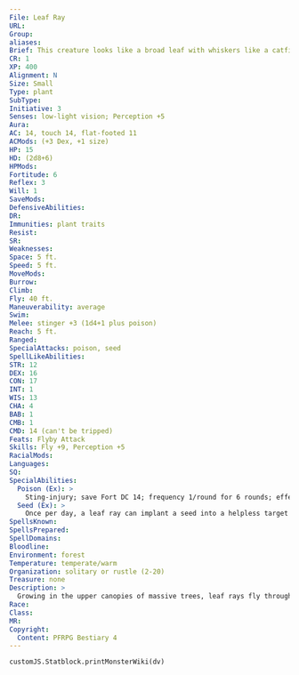 ```yaml
---
File: Leaf Ray
URL: 
Group: 
aliases: 
Brief: This creature looks like a broad leaf with whiskers like a catfish and a dangerous stinger trailing behind it.
CR: 1
XP: 400
Alignment: N
Size: Small
Type: plant
SubType: 
Initiative: 3
Senses: low-light vision; Perception +5
Aura: 
AC: 14, touch 14, flat-footed 11
ACMods: (+3 Dex, +1 size)
HP: 15
HD: (2d8+6)
HPMods: 
Fortitude: 6
Reflex: 3
Will: 1
SaveMods: 
DefensiveAbilities: 
DR: 
Immunities: plant traits
Resist: 
SR: 
Weaknesses: 
Space: 5 ft.
Speed: 5 ft.
MoveMods: 
Burrow: 
Climb: 
Fly: 40 ft.
Maneuverability: average
Swim: 
Melee: stinger +3 (1d4+1 plus poison)
Reach: 5 ft.
Ranged: 
SpecialAttacks: poison, seed
SpellLikeAbilities: 
STR: 12
DEX: 16
CON: 17
INT: 1
WIS: 13
CHA: 4
BAB: 1
CMB: 1
CMD: 14 (can't be tripped)
Feats: Flyby Attack
Skills: Fly +9, Perception +5
RacialMods: 
Languages: 
SQ: 
SpecialAbilities:
  Poison (Ex): >
    Sting-injury; save Fort DC 14; frequency 1/round for 6 rounds; effect 1d2 Dex; cure 1 save.
  Seed (Ex): >
    Once per day, a leaf ray can implant a seed into a helpless target with its stinger. As a full-round action, the leaf ray stings its victim, depositing a seed into the victim's flesh. This process deals 1 hit point of damage to the victim, but the implanted creature isn't subject to the leaf ray's poison in this process. The seed germinates inside the victim, making it sickened while it harbors the leaf ray seed, and dealing 1d2 points of Constitution damage to the victim each day the seed grows within. This damage is negated with a successful DC 14 Fortitude save. The seed feeds off the victim's body and only grows into a new leaf ray tree when the victim dies from Constitution damage. Removing an implanted seed requires a successful DC 20 Heal check (a full-round action); each attempt deals 1 hit point of damage. Although immunity to disease offers no special protection against a leaf ray seed's implantation, remove disease, heal, or similar effects automatically destroy any implanted seeds.
SpellsKnown: 
SpellsPrepared: 
SpellDomains: 
Bloodline: 
Environment: forest
Temperature: temperate/warm
Organization: solitary or rustle (2-20)
Treasure: none
Description: >
  Growing in the upper canopies of massive trees, leaf rays fly through the air in search of food. Barely sentient, leaf rays have just enough intelligence to find nourishment and pick out creatures suitable for harboring their seeds. These creatures are hardly picky in their quest for either, merely requiring a warm-blooded living creature, preferably mammalian, for each purpose. Leaf rays begin their lives as buds in the tops of deciduous trees, and form a symbiotic relationship with these trees, often leaving the husks of their victims under their host trees to decay and fertilize the soil. During its budding stage, a leaf ray spends its time flexing its body in reaction to blowing winds in order to prepare itself for flight. Once a leaf ray has matured, it can separate its stingerlike stem from the parent tree and soar through the air. A leaf ray measures 3 feet across and weighs only 2 pounds.  VARIANT LEAF RAYS Leaf rays change color in depending on the season, but they do not die off during winter. The stats above represent a leaf ray in the spring and summer. The following variations follow the changing seasons.  Fall: A leaf ray turns shades of yellow and red in the fall, and its poison's purpose shifts to deal Strength damage instead of Dexterity damage.  Winter: A leaf ray in the winter turns a dull range of browns and grays, and its poison deals Constitution damage instead of Dexterity damage. Because of this, few leaf rays are successful in implanting their seeds during this season.
Race: 
Class: 
MR: 
Copyright:
  Content: PFRPG Bestiary 4
---
```

```dataviewjs
customJS.Statblock.printMonsterWiki(dv)
```
